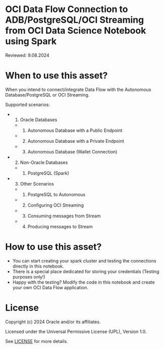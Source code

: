 # OCI Data Flow Connection to ADB/PostgreSQL/OCI Streaming from OCI Data Science Notebook using Spark

Reviewed: 9.08.2024

# When to use this asset?

When you intend to connect/integrate Data Flow with the Autonomous Database/PostgreSQL or OCI Streaming. 

Supported scenarios:
- 1. Oracle Databases
    - 1. Autonomous Database with a Public Endpoint
    - 2. Autonomous Database with a Private Endpoint 
    - 3. Autonomous Database (Wallet Connection)
- 2. Non-Oracle Databases
    - 1. PostgreSQL (Spark)
- 3. Other Scenarios
    - 1. PostgreSQL to Autonomous
    - 2. Configuring OCI Streaming
    - 3. Consuming messages from Stream
    - 4. Producing messages to Stream

# How to use this asset?

- You can start creating your spark cluster and testing the connections directly in this notebook.
- There is a special place dedicated for storing your credentials (Testing purposes only!)
- Happy with the testing? Modify the code in this notebook and create your own OCI Data Flow application.
  
# License

Copyright (c) 2024 Oracle and/or its affiliates.

Licensed under the Universal Permissive License (UPL), Version 1.0.

See [LICENSE](https://github.com/oracle-devrel/technology-engineering/blob/main/LICENSE) for more details.
